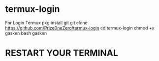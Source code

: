 # termux-login
For Login Termux
pkg install git
git clone https://github.com/Prize0neZero/termux-login
cd termux-login
chmod +x gasken
bash gasken
# RESTART YOUR TERMINAL
